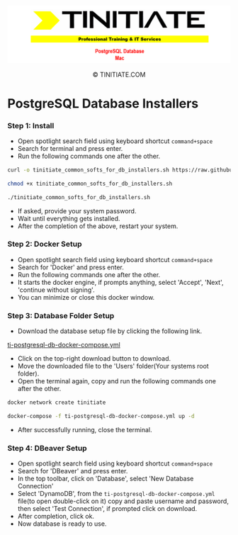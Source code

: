 ![Tinitiate Mac PostgreSQL Image](tinitiate_mac_postgresql_database.png)
<p align="center">&copy; TINITIATE.COM</p>

# PostgreSQL Database Installers
### Step 1: Install
* Open spotlight search field using keyboard shortcut `command+space`
* Search for terminal and press enter.
* Run the following commands one after the other.
```sh
curl -o tinitiate_common_softs_for_db_installers.sh https://raw.githubusercontent.com/tinitiateprime/tinitiate-onboarding/main/software-installers/mac/database-installers/common_softs_for_db.sh
```
```sh
chmod +x tinitiate_common_softs_for_db_installers.sh
```
```sh
./tinitiate_common_softs_for_db_installers.sh
```
* If asked, provide your system password.
* Wait until everything gets installed.
* After the completion of the above, restart your system.
### Step 2: Docker Setup
* Open spotlight search field using keyboard shortcut `command+space`
* Search for 'Docker' and press enter.
* Run the following commands one after the other.
* It starts the docker engine, if prompts anything, select 'Accept', 'Next', 'continue without signing'.
* You can minimize or close this docker window.
### Step 3: Database Folder Setup
* Download the database setup file by clicking the following link.

[ti-postgresql-db-docker-compose.yml](https://github.com/tinitiateprime/tinitiate-onboarding/blob/main/software-installers/windows/database-installers/dynamodb/ti-postgresql-db-docker-compose.yml)
* Click on the top-right download button to download.
* Move the downloaded file to the 'Users' folder(Your systems root folder).
* Open the terminal again, copy and run the following commands one after the other.
```sh
docker network create tinitiate
```
```sh
docker-compose -f ti-postgresql-db-docker-compose.yml up -d
```
* After successfully running, close the terminal.
### Step 4: DBeaver Setup
* Open spotlight search field using keyboard shortcut `command+space`
* Search for 'DBeaver' and press enter.
* In the top toolbar, click on 'Database', select 'New Database Connection'
* Select 'DynamoDB', from the `ti-postgresql-db-docker-compose.yml` file(to open double-click on it) copy and paste username and password, then select 'Test Connection', if prompted click on download.
* After completion, click ok.
* Now database is ready to use.